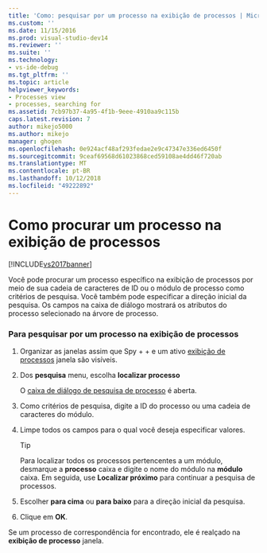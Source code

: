```yaml
---
title: 'Como: pesquisar por um processo na exibição de processos | Microsoft Docs'
ms.custom: ''
ms.date: 11/15/2016
ms.prod: visual-studio-dev14
ms.reviewer: ''
ms.suite: ''
ms.technology:
- vs-ide-debug
ms.tgt_pltfrm: ''
ms.topic: article
helpviewer_keywords:
- Processes view
- processes, searching for
ms.assetid: 7cb97b37-4a95-4f1b-9eee-4910aa9c115b
caps.latest.revision: 7
author: mikejo5000
ms.author: mikejo
manager: ghogen
ms.openlocfilehash: 0e924acf48af293fedae2e9c47347e336ed6450f
ms.sourcegitcommit: 9ceaf69568d61023868ced59108ae4dd46f720ab
ms.translationtype: MT
ms.contentlocale: pt-BR
ms.lasthandoff: 10/12/2018
ms.locfileid: "49222892"
---
```

# <a name="how-to-search-for-a-process-in-processes-view"></a>Como procurar um processo na exibição de processos
[!INCLUDE[vs2017banner](../includes/vs2017banner.md)]

Você pode procurar um processo específico na exibição de processos por meio de sua cadeia de caracteres de ID ou o módulo de processo como critérios de pesquisa. Você também pode especificar a direção inicial da pesquisa. Os campos na caixa de diálogo mostrará os atributos do processo selecionado na árvore de processo.  
  
### <a name="to-search-for-a-process-in-processes-view"></a>Para pesquisar por um processo na exibição de processos  
  
1.  Organizar as janelas assim que Spy + + e um ativo [exibição de processos](../debugger/processes-view.md) janela são visíveis.  
  
2.  Dos **pesquisa** menu, escolha **localizar processo**  
  
     O [caixa de diálogo de pesquisa de processo](../debugger/process-search-dialog-box.md) é aberta.  
  
3.  Como critérios de pesquisa, digite a ID do processo ou uma cadeia de caracteres do módulo.  
  
4.  Limpe todos os campos para o qual você deseja especificar valores.  
  
    > [!TIP]
    >  Para localizar todos os processos pertencentes a um módulo, desmarque a **processo** caixa e digite o nome do módulo na **módulo** caixa. Em seguida, use **Localizar próximo** para continuar a pesquisa de processos.  
  
5.  Escolher **para cima** ou **para baixo** para a direção inicial da pesquisa.  
  
6.  Clique em **OK**.  
  
 Se um processo de correspondência for encontrado, ele é realçado na **exibição de processo** janela.



